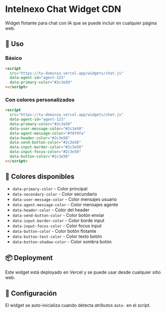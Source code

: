 # Intelnexo Chat Widget CDN

Widget flotante para chat con IA que se puede incluir en cualquier página web.

## 🚀 Uso

### Básico

```html
<script
  src="https://tu-dominio.vercel.app/widgets/chat.js"
  data-agent-id="agent-123"
  data-primary-color="#2c3e50"
></script>
```

### Con colores personalizados

```html
<script
  src="https://tu-dominio.vercel.app/widgets/chat.js"
  data-agent-id="agent-123"
  data-primary-color="#2c3e50"
  data-user-message-color="#2c3e50"
  data-agent-message-color="#f8f9fa"
  data-header-color="#2c3e50"
  data-send-button-color="#2c3e50"
  data-input-border-color="#2c3e50"
  data-input-focus-color="#2c3e50"
  data-button-color="#2c3e50"
></script>
```

## 🎨 Colores disponibles

- `data-primary-color` - Color principal
- `data-secondary-color` - Color secundario
- `data-user-message-color` - Color mensajes usuario
- `data-agent-message-color` - Color mensajes agente
- `data-header-color` - Color del header
- `data-send-button-color` - Color botón enviar
- `data-input-border-color` - Color borde input
- `data-input-focus-color` - Color focus input
- `data-button-color` - Color botón flotante
- `data-button-text-color` - Color texto botón
- `data-button-shadow-color` - Color sombra botón

## 📦 Deployment

Este widget está deployado en Vercel y se puede usar desde cualquier sitio web.

## 🔧 Configuración

El widget se auto-inicializa cuando detecta atributos `data-` en el script.
